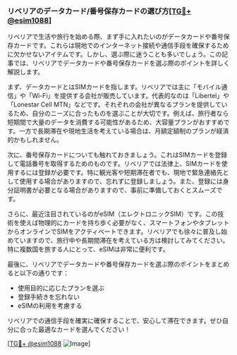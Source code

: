 ### リベリアのデータカード/番号保存カードの選び方[[TG💪+ @esim1088](https://t.me/s/esim1088)]

リベリアで生活や旅行を始める際、まず手に入れたいのがデータカードや番号保存カードです。これらは現地でのインターネット接続や通信手段を確保するために欠かせないアイテムです。しかし、選ぶ際に迷うことも多いでしょう。この記事では、リベリアでデータカードや番号保存カードを選ぶ際のポイントを詳しく解説します。

まず、データカードとはSIMカードを指します。リベリアでは主に「モバイル通信」や「Wi-Fi」を提供する会社が販売しています。代表的なのは「Libertel」や「Lonestar Cell MTN」などです。それぞれの会社が異なるプランを提供しているため、自分のニーズに合ったものを選ぶことが大切です。例えば、旅行者なら短期間で大量のデータを消費する可能性があるため、大容量プランがおすすめです。一方で長期滞在や現地生活を考えている場合は、月額定額制のプランが経済的かもしれません。

次に、番号保存カードについても触れておきましょう。これはSIMカードを登録して電話番号を取得するためのものです。リベリアでは法律上、SIMカードを使用するには登録が必要です。特に観光客や短期滞在者でも、現地で緊急連絡先として使用する場合がありますので、忘れずに登録しましょう。また、登録には身分証明書が必要となる場合がありますので、事前に準備しておくとスムーズです。

さらに、最近注目されているのがeSIM（エレクトロニックSIM）です。この技術を使えば物理的にカードを持ち歩く必要がなく、スマートフォンやタブレットからオンラインでSIMをアクティベートできます。リベリアでも徐々に普及し始めていますので、旅行中や長期間滞在を考えている方は検討してみてください。特に複数国を旅する人にとって、eSIMは非常に便利です。

最後に、リベリアでデータカードや番号保存カードを選ぶ際のポイントをまとめると以下の通りです：

- 使用目的に応じたプランを選ぶ
- 登録手続きを忘れない
- eSIMの利用を考慮する

リベリアでの通信手段を確実に確保することで、安心して滞在できます。ぜひ自分に合った最適なカードを選んでください！

[[TG💪+ @esim1088](https://t.me/s/esim1088) ![Image](https://i.postimg.cc/Y0z9fWf4/image.png)]